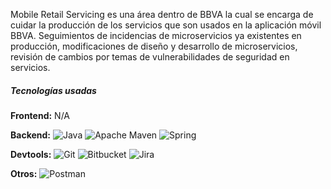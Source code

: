 Mobile Retail Servicing es una área dentro de BBVA la cual se encarga de cuidar la producción de los servicios que son usados en la aplicación móvil BBVA. Seguimientos de incidencias de microservicios ya existentes en producción, modificaciones de diseño y desarrollo de microservicios, revisión de cambios por temas de vulnerabilidades de seguridad en servicios.

##### Tecnologías usadas

**Frontend:**
N/A

**Backend:**
![Java](https://img.shields.io/badge/java-%23ED8B00.svg?style=for-the-badge&logo=openjdk&logoColor=white)
![Apache Maven](https://img.shields.io/badge/Apache%20Maven-C71A36?style=for-the-badge&logo=Apache%20Maven&logoColor=white)
![Spring](https://img.shields.io/badge/spring-%236DB33F.svg?style=for-the-badge&logo=spring&logoColor=white)

**Devtools:**
![Git](https://img.shields.io/badge/git-%23F05033.svg?style=for-the-badge&logo=git&logoColor=white)
![Bitbucket](https://img.shields.io/badge/bitbucket-%230047B3.svg?style=for-the-badge&logo=bitbucket&logoColor=white)
![Jira](https://img.shields.io/badge/jira-%230A0FFF.svg?style=for-the-badge&logo=jira&logoColor=white)

**Otros:**
![Postman](https://img.shields.io/badge/Postman-FF6C37?style=for-the-badge&logo=postman&logoColor=white)
